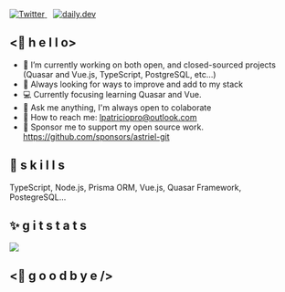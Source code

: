 
<p>
  <a href="https://twitter.com/astriel_x">
    <img src="https://img.shields.io/twitter/follow/astriel_x?label=Follow%20%40Astriel&style=social" alt="Twitter">
  </a>&ensp;
  <a href="https://app.daily.dev/astriel">
    <img src="https://img.shields.io/badge/daily.dev-Follow-lightgrey?style=social&logo=daily.dev" alt="daily.dev">
  </a>
</p>

## <🌴 h e l l o>
- 🤖 I’m currently working on both open, and closed-sourced projects (Quasar and Vue.js, TypeScript, PostgreSQL, etc...)
- 🌱 Always looking for ways to improve and add to my stack
- 💻  Currently focusing learning Quasar and Vue.
- 🐸 Ask me anything, I'm always open to colaborate
- 📨 How to reach me: lpatriciopro@outlook.com
- 💖 Sponsor me to support my open source work. https://github.com/sponsors/astriel-git

## 💎 s k i l l s 
TypeScript, Node.js, Prisma ORM, Vue.js, Quasar Framework, PostegreSQL...

## ✨ g i t s t a t s
<img src="https://github-readme-stats.vercel.app/api/top-langs/?username=astriel-git&layout=compact" />


## <🌴 g o o d b y e />


<!---
astriel-git/astriel-git is a ✨ special ✨ repository because its `README.md` (this file) appears on your GitHub profile.
You can click the Preview link to take a look at your changes.
--->
